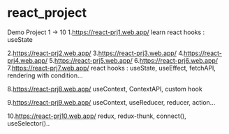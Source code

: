 ﻿# react_project
Demo Project 1 -> 10
1.https://react-prj1.web.app/
learn react hooks : useState

2.https://react-prj2.web.app/
3.https://react-prj3.web.app/
4.https://react-prj4.web.app/
5.https://react-prj5.web.app/
6.https://react-prj6.web.app/
7.https://react-prj7.web.app/
react hooks : useState, useEffect, fetchAPI, rendering with condition...

8.https://react-prj8.web.app/
useContext, ContextAPI, custom hook

9.https://react-prj9.web.app/
useContext, useReducer, reducer, action...

10.https://react-prj10.web.app/
redux, redux-thunk, connect(), useSelector()..
